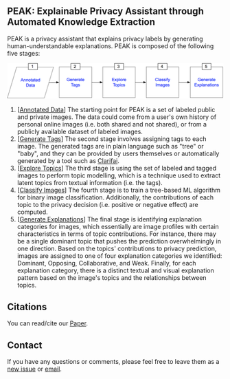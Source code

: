 ## PEAK: Explainable Privacy Assistant through Automated Knowledge Extraction <br>
PEAK is a privacy assistant that explains privacy labels by generating human-understandable explanations. PEAK is composed of the following five stages:


<p align="center">
  <img src="https://github.com/aycignl/peak/blob/main/peak_system.png" width="800"/>
</p>

1. [[Annotated Data](https://github.com/aycignl/peak/tree/main/dataset_dir)] The starting point for PEAK is a set of labeled public and private images. The data could come from a user's own history of personal online images (i.e. both shared and not shared), or from a publicly available dataset of labeled images.<br>
2. [[Generate Tags](https://github.com/aycignl/peak/blob/main/generate_tags.py)] The second stage involves assigning tags to each image. The generated tags are in plain language such as "tree" or "baby", and they can be provided by users themselves or automatically generated by a tool such as [Clarifai](https://clarifai.com/clarifai/main/models/general-image-recognition).<br>
3. [[Explore Topics](https://github.com/aycignl/peak/blob/main/explore_topics.ipynb)] The third stage is using the set of labeled and tagged images to perform topic modelling, which is a technique used to extract latent topics from textual information (i.e. the tags).<br>
4. [[Classify Images](https://github.com/aycignl/peak/blob/main/classify_images.ipynb)] The fourth stage is to train a tree-based ML algorithm for binary image classification. Additionally, the contributions of each topic  to the privacy decision (i.e. positive or negative effect) are computed. <br>
5. [[Generate Explanations](https://github.com/aycignl/peak/blob/main/generate_explanations.ipynb)] The final stage is identifying explanation categories for images, which essentially are image profiles with certain characteristics in terms of topic contributions. For instance, there may be a single dominant topic that pushes the prediction overwhelmingly in one direction. Based on the topics' contributions to privacy prediction, images are assigned to one of four explanation categories we identified: Dominant, Opposing, Collaborative, and Weak. Finally, for each explanation category, there is a distinct textual and visual explanation pattern based on the image's topics and the relationships between topics.<br>

## Citations

You can read/cite our [Paper]().

## Contact

If you have any questions or comments, please feel free to leave them as a [new issue](https://github.com/aycignl/peak/issues) or [email](mailto:gonul.ayci@boun.edu.tr). 
